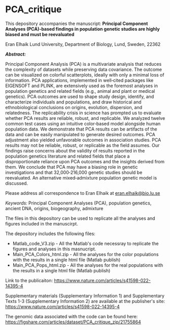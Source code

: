 # PCA_critique
This depository accompanies the manuscript:
**Principal Component Analyses (PCA)‑based findings in population genetic studies are highly biased and must be reevaluated**

Eran Elhaik
Lund University, Department of Biology, Lund, Sweden, 22362

_**Abstract:**_

Principal Component Analysis (PCA) is a multivariate analysis that reduces the complexity of datasets 
while preserving data covariance. The outcome can be visualized on colorful scatterplots, ideally 
with only a minimal loss of information. PCA applications, implemented in well‑cited packages like 
EIGENSOFT and PLINK, are extensively used as the foremost analyses in population genetics and 
related fields (e.g., animal and plant or medical genetics). PCA outcomes are used to shape study 
design, identify, and characterize individuals and populations, and draw historical and ethnobiological 
conclusions on origins, evolution, dispersion, and relatedness. The replicability crisis in science has 
prompted us to evaluate whether PCA results are reliable, robust, and replicable. We analyzed twelve 
common test cases using an intuitive color‑based model alongside human population data. We 
demonstrate that PCA results can be artifacts of the data and can be easily manipulated to generate 
desired outcomes. PCA adjustment also yielded unfavorable outcomes in association studies. PCA 
results may not be reliable, robust, or replicable as the field assumes. Our findings raise concerns 
about the validity of results reported in the population genetics literature and related fields that place 
a disproportionate reliance upon PCA outcomes and the insights derived from them. We conclude that 
PCA may have a biasing role in genetic investigations and that 32,000‑216,000 genetic studies should 
be reevaluated. An alternative mixed‑admixture population genetic model is discussed.

Please address all correspondence to Eran Elhaik at eran.elhaik@bio.lu.se

*Keywords:* Principal Component Analyses (PCA), population genetics, ancient DNA, origins, biogeography, admixture


The files in this depository can be used to replicate all the analyses and figures included in the manuscirpt.

The depository includes the following files:

* Matlab_code_V3.zip - All the Matlab's code necessray to replicate the figures and analyses in this masnucript.
* Main_PCA_Colors_html.zip - All the analyses for the color populations with the results in a single html file (Matlab publish) 
* Main_PCA_Pops_html.zip - All the analyses for the real  populations with the results in a single html file (Matlab publish)

Link to the publicaiton:
https://www.nature.com/articles/s41598-022-14395-4

Supplementary materials (Supplementary Information 1) and Supplementary Texts 1-3 (Supplementary Information 2) are available at the publisher's site: https://www.nature.com/articles/s41598-022-14395-4

The genomic data associated with the code can be found here:
https://figshare.com/articles/dataset/PCA_critique_zip/21755864
